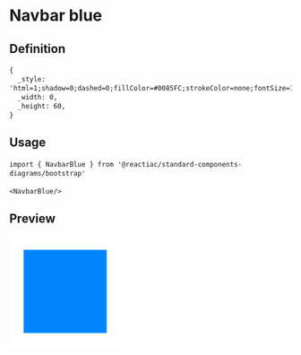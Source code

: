# Navbar blue

## Definition

```
{
  _style: 'html=1;shadow=0;dashed=0;fillColor=#0085FC;strokeColor=none;fontSize=16;fontColor=#ffffff;align=left;spacing=15;',
  _width: 0,
  _height: 60,
}
```

## Usage

```
import { NavbarBlue } from '@reactiac/standard-components-diagrams/bootstrap'

<NavbarBlue/>
```

## Preview

<img src="./navbar-blue.png" width="200"/>

